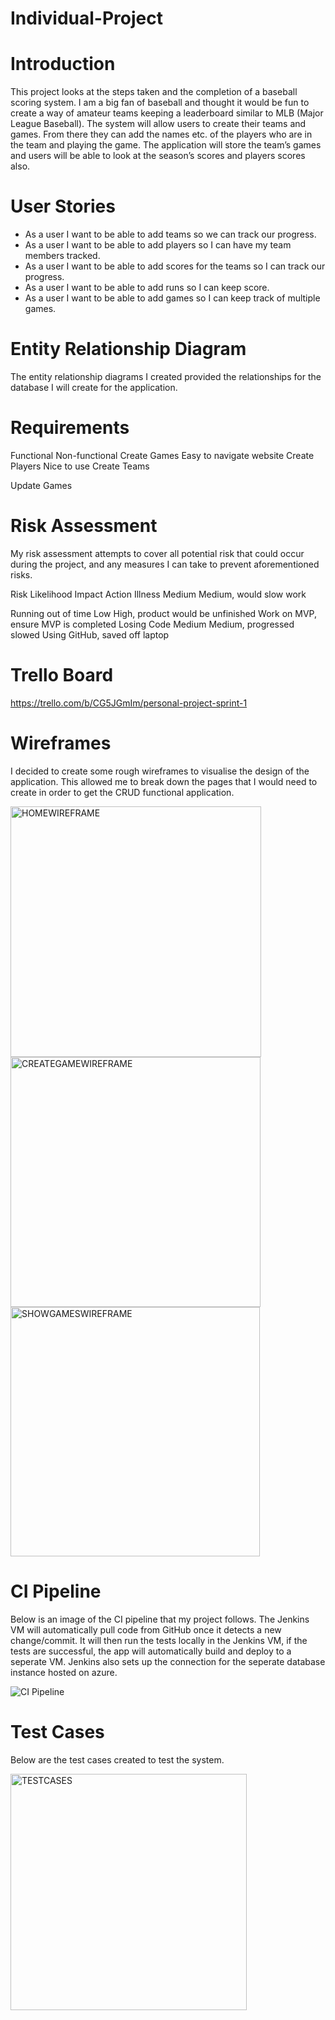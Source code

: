 # Individual-Project


# Introduction

This project looks at the steps taken and the completion of a baseball scoring system. I am a big fan of baseball and thought it would be fun to create a way of amateur teams keeping a leaderboard similar to MLB (Major League Baseball). The system will allow users to create their teams and games. From there they can add the names etc. of the players who are in the team and playing the game. The application will store the team’s games and users will be able to look at the season’s scores and players scores also. 

# User Stories

- As a user I want to be able to add teams so we can track our progress.
- As a user I want to be able to add players so I can have my team members tracked.
- As a user I want to be able to add scores for the teams so I can track our progress.
- As a user I want to be able to add runs so I can keep score.
- As a user I want to be able to add games so I can keep track of multiple games.

# Entity Relationship Diagram

The entity relationship diagrams I created provided the relationships for the database I will create for the application. 

# Requirements

Functional
Non-functional
Create Games
Easy to navigate website
Create Players
Nice to use
Create Teams


Update Games







# Risk Assessment

My risk assessment attempts to cover all potential risk that could occur during the project, and any measures I can take to prevent aforementioned risks.

Risk
Likelihood
Impact
Action
Illness
Medium
Medium, would slow work 


Running out of time
Low
High, product would be unfinished
Work on MVP, ensure MVP is completed
Losing Code
Medium
Medium, progressed slowed
Using GitHub, saved off laptop

















# Trello Board

https://trello.com/b/CG5JGmIm/personal-project-sprint-1

# Wireframes 

I decided to create some rough wireframes to visualise the design of the application. This allowed me to break down the pages that I would need to create in order to get the CRUD functional application.


<img width="401" alt="HOMEWIREFRAME" src="https://user-images.githubusercontent.com/9552989/76164127-3c909480-6144-11ea-9869-223452c85576.PNG">

<img width="400" alt="CREATEGAMEWIREFRAME" src="https://user-images.githubusercontent.com/9552989/76164130-431f0c00-6144-11ea-8db6-77900e19d6cd.PNG">

<img width="399" alt="SHOWGAMESWIREFRAME" src="https://user-images.githubusercontent.com/9552989/76164134-474b2980-6144-11ea-9286-0d8aa175e4c0.PNG">


# CI Pipeline

Below is an image of the CI pipeline that my project follows. The Jenkins VM will automatically pull code from GitHub once it detects a new change/commit. It will then run the tests locally in the Jenkins VM, if the tests are successful, the app will automatically build and deploy to a seperate VM. Jenkins also sets up the connection for the seperate database instance hosted on azure.

![CI Pipeline](https://user-images.githubusercontent.com/9552989/76163766-f38b1100-6140-11ea-97b1-6c49be7e4151.jpg)



# Test Cases

Below are the test cases created to test the system.

<img width="378" alt="TESTCASES" src="https://user-images.githubusercontent.com/9552989/76163792-26350980-6141-11ea-8483-28038e5b5a55.PNG">

